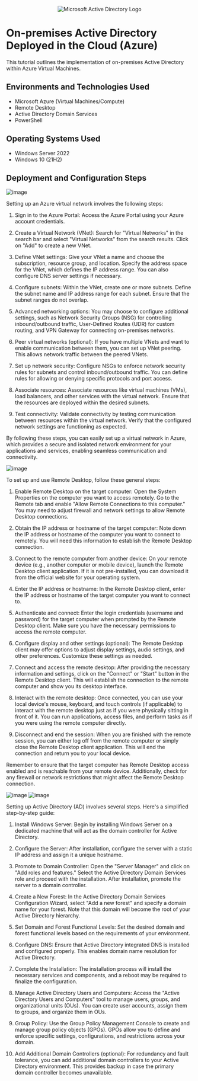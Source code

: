 <p align="center">
<img src="https://i.imgur.com/pU5A58S.png" alt="Microsoft Active Directory Logo"/>
</p>

<h1>On-premises Active Directory Deployed in the Cloud (Azure)</h1>
This tutorial outlines the implementation of on-premises Active Directory within Azure Virtual Machines.<br />


<h2>Environments and Technologies Used</h2>

- Microsoft Azure (Virtual Machines/Compute)
- Remote Desktop
- Active Directory Domain Services
- PowerShell

<h2>Operating Systems Used </h2>

- Windows Server 2022
- Windows 10 (21H2)



<h2>Deployment and Configuration Steps</h2>

![image](https://github.com/derekjonesaa/configure-ad/assets/167825508/337595dc-a39e-42f6-a016-5160b7ed099c)

Setting up an Azure virtual network involves the following steps:

1. Sign in to the Azure Portal: Access the Azure Portal using your Azure account credentials.

2. Create a Virtual Network (VNet): Search for "Virtual Networks" in the search bar and select "Virtual Networks" from the search results. Click on "Add" to create a new VNet.

3. Define VNet settings: Give your VNet a name and choose the subscription, resource group, and location. Specify the address space for the VNet, which defines the IP address range. You can also configure DNS server settings if necessary.

4. Configure subnets: Within the VNet, create one or more subnets. Define the subnet name and IP address range for each subnet. Ensure that the subnet ranges do not overlap.

5. Advanced networking options: You may choose to configure additional settings, such as Network Security Groups (NSG) for controlling inbound/outbound traffic, User-Defined Routes (UDR) for custom routing, and VPN Gateway for connecting on-premises networks.

6. Peer virtual networks (optional): If you have multiple VNets and want to enable communication between them, you can set up VNet peering. This allows network traffic between the peered VNets.

7. Set up network security: Configure NSGs to enforce network security rules for subnets and control inbound/outbound traffic. You can define rules for allowing or denying specific protocols and port access.

8. Associate resources: Associate resources like virtual machines (VMs), load balancers, and other services with the virtual network. Ensure that the resources are deployed within the desired subnets.

9. Test connectivity: Validate connectivity by testing communication between resources within the virtual network. Verify that the configured network settings are functioning as expected.

By following these steps, you can easily set up a virtual network in Azure, which provides a secure and isolated network environment for your applications and services, enabling seamless communication and connectivity.
</p>
<p>



![image](https://github.com/derekjonesaa/configure-ad/assets/167825508/262ae8fa-3d1d-4c6f-a244-f8a60cb30f2e)

To set up and use Remote Desktop, follow these general steps:

1. Enable Remote Desktop on the target computer: Open the System Properties on the computer you want to access remotely. Go to the Remote tab and enable "Allow Remote Connections to this computer." You may need to adjust firewall and network settings to allow Remote Desktop connections.

2. Obtain the IP address or hostname of the target computer: Note down the IP address or hostname of the computer you want to connect to remotely. You will need this information to establish the Remote Desktop connection.

3. Connect to the remote computer from another device: On your remote device (e.g., another computer or mobile device), launch the Remote Desktop client application. If it is not pre-installed, you can download it from the official website for your operating system.

4. Enter the IP address or hostname: In the Remote Desktop client, enter the IP address or hostname of the target computer you want to connect to.

5. Authenticate and connect: Enter the login credentials (username and password) for the target computer when prompted by the Remote Desktop client. Make sure you have the necessary permissions to access the remote computer.

6. Configure display and other settings (optional): The Remote Desktop client may offer options to adjust display settings, audio settings, and other preferences. Customize these settings as needed.

7. Connect and access the remote desktop: After providing the necessary information and settings, click on the "Connect" or "Start" button in the Remote Desktop client. This will establish the connection to the remote computer and show you its desktop interface.

8. Interact with the remote desktop: Once connected, you can use your local device's mouse, keyboard, and touch controls (if applicable) to interact with the remote desktop just as if you were physically sitting in front of it. You can run applications, access files, and perform tasks as if you were using the remote computer directly.

9. Disconnect and end the session: When you are finished with the remote session, you can either log off from the remote computer or simply close the Remote Desktop client application. This will end the connection and return you to your local device.

Remember to ensure that the target computer has Remote Desktop access enabled and is reachable from your remote device. Additionally, check for any firewall or network restrictions that might affect the Remote Desktop connection.
</p>
<p>



![image](https://github.com/derekjonesaa/configure-ad/assets/167825508/2afcd11f-4448-4409-9e09-02a3c0b0fbdf)
![image](https://github.com/derekjonesaa/configure-ad/assets/167825508/72e64dd4-abaa-4da9-a317-0d6fb59e5b42)



Setting up Active Directory (AD) involves several steps. Here's a simplified step-by-step guide:

1. Install Windows Server: Begin by installing Windows Server on a dedicated machine that will act as the domain controller for Active Directory.

2. Configure the Server: After installation, configure the server with a static IP address and assign it a unique hostname.

3. Promote to Domain Controller: Open the "Server Manager" and click on "Add roles and features." Select the Active Directory Domain Services role and proceed with the installation. After installation, promote the server to a domain controller.

4. Create a New Forest: In the Active Directory Domain Services Configuration Wizard, select "Add a new forest" and specify a domain name for your forest. Note that this domain will become the root of your Active Directory hierarchy.

5. Set Domain and Forest Functional Levels: Set the desired domain and forest functional levels based on the requirements of your environment.

6. Configure DNS: Ensure that Active Directory integrated DNS is installed and configured properly. This enables domain name resolution for Active Directory.

7. Complete the Installation: The installation process will install the necessary services and components, and a reboot may be required to finalize the configuration.

8. Manage Active Directory Users and Computers: Access the "Active Directory Users and Computers" tool to manage users, groups, and organizational units (OUs). You can create user accounts, assign them to groups, and organize them in OUs.

9. Group Policy: Use the Group Policy Management Console to create and manage group policy objects (GPOs). GPOs allow you to define and enforce specific settings, configurations, and restrictions across your domain.

10. Add Additional Domain Controllers (optional): For redundancy and fault tolerance, you can add additional domain controllers to your Active Directory environment. This provides backup in case the primary domain controller becomes unavailable.
</p>
<p>

<br />
